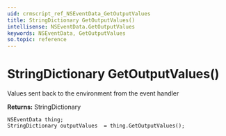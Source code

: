 ```yaml
---
uid: crmscript_ref_NSEventData_GetOutputValues
title: StringDictionary GetOutputValues()
intellisense: NSEventData.GetOutputValues
keywords: NSEventData, GetOutputValues
so.topic: reference
---
```


# StringDictionary GetOutputValues()

Values sent back to the environment from the event handler

**Returns:** StringDictionary

```crmscript
NSEventData thing;
StringDictionary outputValues  = thing.GetOutputValues();
```

